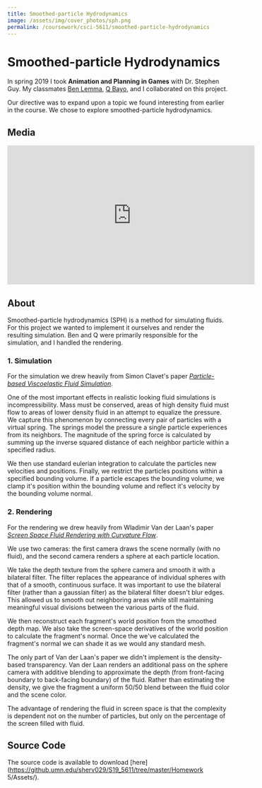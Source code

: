 ```yaml
---
title: Smoothed-particle Hydrodynamics
image: /assets/img/cover_photos/sph.png
permalink: /coursework/csci-5611/smoothed-particle-hydrodynamics
---
```


# Smoothed-particle Hydrodynamics

In spring 2019 I took **Animation and Planning in Games** with Dr. Stephen Guy. My classmates [Ben Lemma](mailto:lemma017@umn.edu), [Q Bayo](mailto:bayo0006@umn.edu), and I collaborated on this project.

Our directive was to expand upon a topic we found interesting from earlier in the course. We chose to explore smoothed-particle hydrodynamics.

## Media

<iframe width="560" height="315" src="https://www.youtube.com/embed/ltnG4ZWAdxA" frameborder="0" allow="accelerometer; autoplay; encrypted-media; gyroscope; picture-in-picture" allowfullscreen></iframe>

## About

Smoothed-particle hydrodynamics (SPH) is a method for simulating fluids. For this project we wanted to implement it ourselves and render the resulting simulation. Ben and Q were primarily responsible for the simulation, and I handled the rendering.

### 1. Simulation

For the simulation we drew heavily from Simon Clavet's paper *[Particle-based Viscoelastic Fluid Simulation](https://dl.acm.org/citation.cfm?id=1073400)*.

One of the most important effects in realistic looking fluid simulations is incompressibility. Mass must be conserved, areas of high density fluid must flow to areas of lower density fluid in an attempt to equalize the pressure. We capture this phenomenon by connecting every pair of particles with a virtual spring. The springs model the pressure a single particle experiences from its neighbors. The magnitude of the spring force is calculated by summing up the inverse squared distance of each neighbor particle within a specified radius.

We then use standard eulerian integration to calculate the particles new velocities and positions. Finally, we restrict the particles positions within a specified bounding volume. If a particle escapes the bounding volume, we clamp it's position within the bounding volume and reflect it's velocity by the bounding volume normal.

### 2. Rendering

For the rendering we drew heavily from Wladimir Van der Laan's paper *[Screen Space Fluid Rendering with Curvature Flow](https://dl.acm.org/citation.cfm?id=1507164)*.

We use two cameras: the first camera draws the scene normally (with no fluid), and the second camera renders a sphere at each particle location.

We take the depth texture from the sphere camera and smooth it with a bilateral filter. The filter replaces the appearance of individual spheres with that of a smooth, continuous surface.  It was important to use the bilateral filter (rather than a gaussian filter) as the bilateral filter doesn't blur edges. This allowed us to smooth out neighboring areas while still maintaining meaningful visual divisions between the various parts of the fluid.

We then reconstruct each fragment's world position from the smoothed depth map. We also take the screen-space derivatives of the world position to calculate the fragment's normal. Once the we've calculated the fragment's normal we can shade it as we would any standard mesh.

The only part of Van der Laan's paper we didn't implement is the density-based transparency. Van der Laan renders an additional pass on the sphere camera with additive blending to approximate the depth (from front-facing boundary to back-facing boundary) of the fluid. Rather than estimating the density, we give the fragment a uniform 50/50 blend between the fluid color and the scene color.

The advantage of rendering the fluid in screen space is that the complexity is dependent not on the number of particles, but only on the percentage of the screen filled with fluid.

## Source Code

The source code is available to download [here](https://github.umn.edu/sherv029/S19_5611/tree/master/Homework 5/Assets/).
